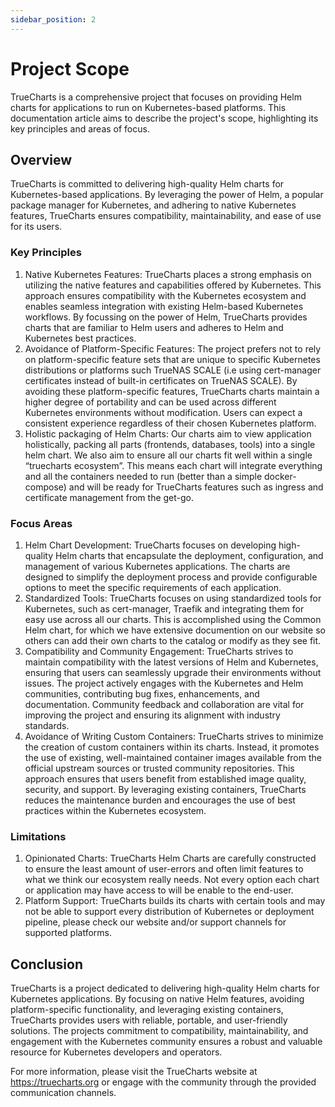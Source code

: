 ```yaml
---
sidebar_position: 2
---
```


# Project Scope

TrueCharts is a comprehensive project that focuses on providing Helm charts for applications to run on Kubernetes-based platforms. This documentation article aims to describe the project's scope, highlighting its key principles and areas of focus.

## Overview

TrueCharts is committed to delivering high-quality Helm charts for Kubernetes-based applications. By leveraging the power of Helm, a popular package manager for Kubernetes, and adhering to native Kubernetes features, TrueCharts ensures compatibility, maintainability, and ease of use for its users.

### Key Principles

1. Native Kubernetes Features: TrueCharts places a strong emphasis on utilizing the native features and capabilities offered by Kubernetes. This approach ensures compatibility with the Kubernetes ecosystem and enables seamless integration with existing Helm-based Kubernetes workflows. By focussing on the power of Helm, TrueCharts provides charts that are familiar to Helm users and adheres to Helm and Kubernetes best practices.
2. Avoidance of Platform-Specific Features: The project prefers not to rely on platform-specific feature sets that are unique to specific Kubernetes distributions or platforms such TrueNAS SCALE (i.e using cert-manager certificates instead of built-in certificates on TrueNAS SCALE). By avoiding these platform-specific features, TrueCharts charts maintain a higher degree of portability and can be used across different Kubernetes environments without modification. Users can expect a consistent experience regardless of their chosen Kubernetes platform.
3. Holistic packaging of Helm Charts: Our charts aim to view application holistically, packing all parts (frontends, databases, tools) into a single helm chart. We also aim to ensure all our charts fit well within a single “truecharts ecosystem”. This means each chart will integrate everything and all the containers needed to run (better than a simple docker-compose) and will be ready for TrueCharts features such as ingress and certificate management from the get-go.

### Focus Areas

1. Helm Chart Development: TrueCharts focuses on developing high-quality Helm charts that encapsulate the deployment, configuration, and management of various Kubernetes applications. The charts are designed to simplify the deployment process and provide configurable options to meet the specific requirements of each application.
2. Standardized Tools: TrueCharts focuses on using standardized tools for Kubernetes, such as cert-manager, Traefik and integrating them for easy use across all our charts. This is accomplished using the Common Helm chart, for which we have extensive documention on our website so others can add their own charts to the catalog or modify as they see fit.
3. Compatibility and Community Engagement: TrueCharts strives to maintain compatibility with the latest versions of Helm and Kubernetes, ensuring that users can seamlessly upgrade their environments without issues. The project actively engages with the Kubernetes and Helm communities, contributing bug fixes, enhancements, and documentation. Community feedback and collaboration are vital for improving the project and ensuring its alignment with industry standards.
4. Avoidance of Writing Custom Containers: TrueCharts strives to minimize the creation of custom containers within its charts. Instead, it promotes the use of existing, well-maintained container images available from the official upstream sources or trusted community repositories. This approach ensures that users benefit from established image quality, security, and support. By leveraging existing containers, TrueCharts reduces the maintenance burden and encourages the use of best practices within the Kubernetes ecosystem.

### Limitations

1. Opinionated Charts: TrueCharts Helm Charts are carefully constructed to ensure the least amount of user-errors and often limit features to what we think our ecosystem really needs. Not every option each chart or application may have access to will be enable to the end-user.
2. Platform Support: TrueCharts builds its charts with certain tools and may not be able to support every distribution of Kubernetes or deployment pipeline, please check our website and/or support channels for supported platforms.

## Conclusion

TrueCharts is a project dedicated to delivering high-quality Helm charts for Kubernetes applications. By focusing on native Helm features, avoiding platform-specific functionality, and leveraging existing containers, TrueCharts provides users with reliable, portable, and user-friendly solutions. The projects commitment to compatibility, maintainability, and engagement with the Kubernetes community ensures a robust and valuable resource for Kubernetes developers and operators.

For more information, please visit the TrueCharts website at https://truecharts.org or engage with the community through the provided communication channels.
